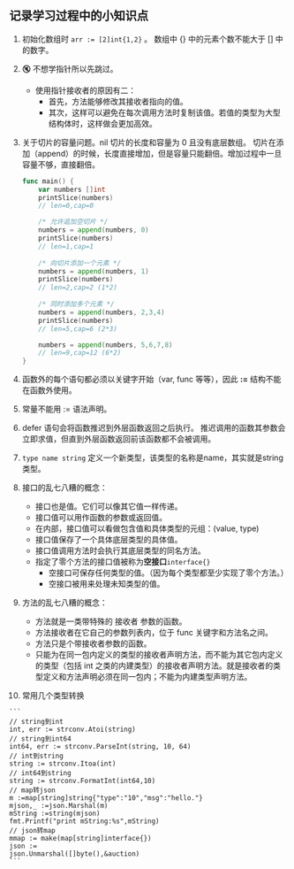 ## 记录学习过程中的小知识点

 1. 初始化数组时 `arr := [2]int{1,2}` 。
    数组中 {} 中的元素个数不能大于 [] 中的数字。
    
 2. :mute: 不想学指针所以先跳过。
    - 使用指针接收者的原因有二：
        - 首先，方法能够修改其接收者指向的值。
        - 其次，这样可以避免在每次调用方法时复制该值。若值的类型为大型结构体时，这样做会更加高效。
 
 3. 关于切片的容量问题。nil 切片的长度和容量为 0 且没有底层数组。
    切片在添加（append）的时候，长度直接增加，但是容量只能翻倍。增加过程中一旦容量不够，直接翻倍。
    ```Go
    func main() {    
        var numbers []int
        printSlice(numbers)
        // len=0,cap=0 
    
        /* 允许追加空切片 */
        numbers = append(numbers, 0)
        printSlice(numbers)
        // len=1,cap=1
     
        /* 向切片添加一个元素 */
        numbers = append(numbers, 1)
        printSlice(numbers)
        // len=2,cap=2 (1*2)
     
        /* 同时添加多个元素 */
        numbers = append(numbers, 2,3,4)
        printSlice(numbers)
        // len=5,cap=6 (2*3)
    
        numbers = append(numbers, 5,6,7,8)
        // len=9,cap=12 (6*2)
    }
    ```
    
 4. 函数外的每个语句都必须以关键字开始（var, func 等等），因此 **:=** 结构不能在函数外使用。
 
 5. 常量不能用 := 语法声明。
    
 6. defer 语句会将函数推迟到外层函数返回之后执行。
    推迟调用的函数其参数会立即求值，但直到外层函数返回前该函数都不会被调用。
    
 7. `type name string` 定义一个新类型，该类型的名称是name，其实就是string类型。
 
 8. 接口的乱七八糟的概念：
    - 接口也是值。它们可以像其它值一样传递。
    - 接口值可以用作函数的参数或返回值。
    - 在内部，接口值可以看做包含值和具体类型的元组：(value, type)
    - 接口值保存了一个具体底层类型的具体值。 
    - 接口值调用方法时会执行其底层类型的同名方法。
    - 指定了零个方法的接口值被称为**空接口**`interface{}`
        - 空接口可保存任何类型的值。（因为每个类型都至少实现了零个方法。）
        - 空接口被用来处理未知类型的值。
 
 9. 方法的乱七八糟的概念：
    - 方法就是一类带特殊的 接收者 参数的函数。
    - 方法接收者在它自己的参数列表内，位于 func 关键字和方法名之间。
    - 方法只是个带接收者参数的函数。  
    - 只能为在同一包内定义的类型的接收者声明方法，而不能为其它包内定义的类型（包括 int 之类的内建类型）的接收者声明方法。就是接收者的类型定义和方法声明必须在同一包内；不能为内建类型声明方法。
 
 10. 常用几个类型转换
 
    ```
    // string到int
    int, err := strconv.Atoi(string)
    // string到int64
    int64, err := strconv.ParseInt(string, 10, 64)
    // int到string
    string := strconv.Itoa(int)
    // int64到string
    string := strconv.FormatInt(int64,10)
    // map转json
    m :=map[string]string{"type":"10","msg":"hello."}
    mjson,_ :=json.Marshal(m)
    mString :=string(mjson)
    fmt.Printf("print mString:%s",mString)
    // json转map
    mmap := make(map[string]interface{})
    json := 
    json.Unmarshal([]byte(),&auction)
    ```
       